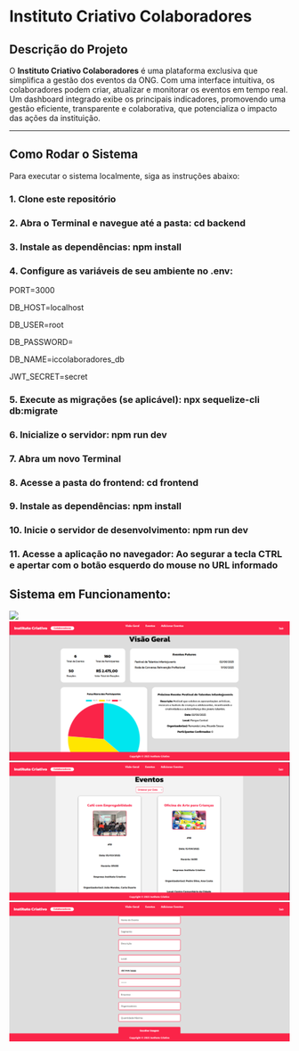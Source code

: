 # Instituto Criativo Colaboradores

## Descrição do Projeto

O **Instituto Criativo Colaboradores** é uma plataforma exclusiva que simplifica a gestão dos eventos da ONG. Com uma interface intuitiva, os colaboradores podem criar, atualizar e monitorar os eventos em tempo real. Um dashboard integrado exibe os principais indicadores, promovendo uma gestão eficiente, transparente e colaborativa, que potencializa o impacto das ações da instituição.

---

## Como Rodar o Sistema

Para executar o sistema localmente, siga as instruções abaixo:

### 1. Clone este repositório

### 2. Abra o Terminal e navegue até a pasta: cd backend

### 3. Instale as dependências: npm install

### 4. Configure as variáveis de seu ambiente no .env:

PORT=3000

DB_HOST=localhost

DB_USER=root

DB_PASSWORD=

DB_NAME=iccolaboradores_db

JWT_SECRET=secret

### 5. Execute as migrações (se aplicável): npx sequelize-cli db:migrate

### 6. Inicialize o servidor: npm run dev

### 7. Abra um novo Terminal

### 8. Acesse a pasta do frontend: cd frontend

### 9. Instale as dependências: npm install

### 10. Inicie o servidor de desenvolvimento: npm run dev

### 11. Acesse a aplicação no navegador: Ao segurar a tecla CTRL e apertar com o botão esquerdo do mouse no URL informado

## Sistema em Funcionamento:

<img src="Projeto5/Imagens/icprint2.png"/>

<img src="Imagens/icprint1.png"/>

<img src="Imagens/icprint4.png"/>

<img src="Imagens/icprint3.png"/>
